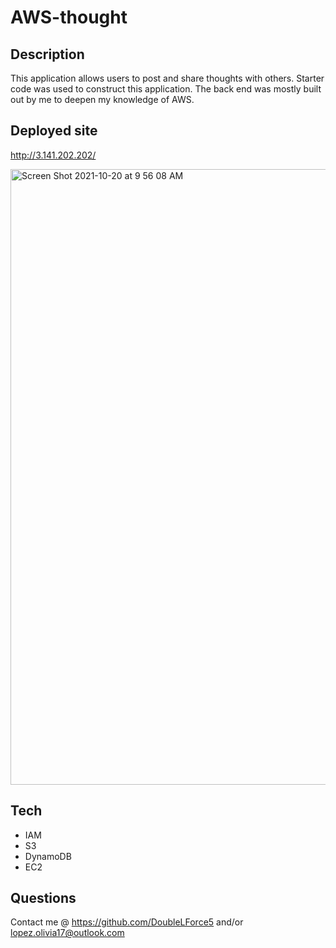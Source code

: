 # AWS-thought

## Description
This application allows users to post and share thoughts with others. Starter code was used to construct this application. The back end was mostly built out by me to deepen my knowledge of AWS. 

## Deployed site 
http://3.141.202.202/

<img width="985" alt="Screen Shot 2021-10-20 at 9 56 08 AM" src="https://user-images.githubusercontent.com/73543476/138118360-45e7b96b-18fd-405f-9f22-af12ebd46150.png">

## Tech 
- IAM
- S3
- DynamoDB
- EC2

## Questions
Contact me @ https://github.com/DoubleLForce5 and/or lopez.olivia17@outlook.com 
